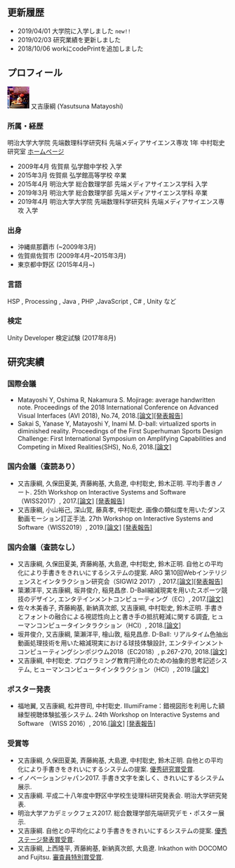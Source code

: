 ## 更新履歴

- 2019/04/01  大学院に入学しました `new!!`
- 2019/02/03  研究業績を更新しました
- 2018/10/06  workにcodePrintを追加しました

## プロフィール
![matatsuna](img/matatsuna.jpg)
又吉康綱 (Yasutsuna Matayoshi)

### 所属・経歴
明治大学大学院 先端数理科学研究科 先端メディアサイエンス専攻 1年
中村聡史研究室 [ホームページ](http://nkmr-lab.org/)

- 2009年4月 佐賀県 弘学館中学校 入学
- 2015年3月 佐賀県 弘学館高等学校 卒業
- 2015年4月 明治大学 総合数理学部 先端メディアサイエンス学科 入学
- 2019年3月 明治大学 総合数理学部 先端メディアサイエンス学科 卒業
- 2019年4月 明治大学大学院 先端数理科学研究科 先端メディアサイエンス専攻 入学

### 出身
- 沖縄県那覇市 (~2009年3月)
- 佐賀県佐賀市 (2009年4月~2015年3月)
- 東京都中野区 (2015年4月~)

### 言語
HSP , Processing , Java , PHP  ,JavaScript , C# , Unity など

### 検定
Unity Developer 検定試験 (2017年8月)

## 研究実績

### 国際会議

- Matayoshi Y, Oshima R, Nakamura S. Mojirage: average handwritten note. Proceedings of the 2018 International Conference on Advanced Visual Interfaces (AVI 2018), No.74, 2018.[[論文]](https://dl.acm.org/citation.cfm?id=3206573)[[発表報告]](http://nkmr-lab.org/news/avi2018_mojirage_matayoshi.html)
- Sakai S, Yanase Y, Matayoshi Y, Inami M. D-ball: virtualized sports in diminished reality. Proceedings of the First Superhuman Sports Design Challenge: First International Symposium on Amplifying Capabilities and Competing in Mixed Realities(SHS), No.6, 2018.[[論文]](https://dl.acm.org/citation.cfm?id=3210305)

### 国内会議（査読あり）

- 又吉康綱, 久保田夏美, 斉藤絢基, 大島遼, 中村聡史, 鈴木正明. 平均手書きノート. 25th Workshop on Interactive Systems and Software（WISS2017）, 2017.[[論文]](http://www.wiss.org/WISS2017Proceedings/oral/21.pdf) [[発表報告]](http://nkmr-lab.org/news/wiss2017_mojirage_matatsuna.html)
- 又吉康綱, 小山裕己, 深山覚, 藤真孝, 中村聡史. 画像の類似度を用いたダンス動画モーション訂正手法. 27th Workshop on Interactive Systems and Software（WISS2019）, 2019.[[論文]](https://www.wiss.org/WISS2019Proceedings/oral/2.pdf) [[発表報告]](http://nkmr-lab.org/news/wiss2019_dance_refine_matayoshi.html)

### 国内会議（査読なし）

- 又吉康綱, 久保田夏美, 斉藤絢基, 大島遼, 中村聡史, 鈴木正明. 自他との平均化により手書きをきれいにするシステムの提案. ARG 第10回Webインテリジェンスとインタラクション研究会（SIGWI2 2017）, 2017.[[論文]](http://www.sigwi2.org/wp-content/uploads/2018/07/WI2_2017_12.pdf)[[発表報告]](http://nkmr-lab.org/news/arg-wi2-mojirage-matayoshi.html)
- 簗瀬洋平, 又吉康綱, 坂井俊介, 稲見昌彦. D-Ball縮減現実を用いたスポーツ競技のデザイン, エンタテインメントコンピューティング（EC）, 2017.[[論文]](https://ipsj.ixsq.nii.ac.jp/ej/index.php?active_action=repository_view_main_item_detail&page_id=13&block_id=8&item_id=185082&item_no=1)
- 佐々木美香子, 斉藤絢基, 新納真次郎, 又吉康綱, 中村聡史, 鈴木正明. 手書きとフォントの融合による視認性向上と書き手の抵抗軽減に関する調査, ヒューマンコンピュータインタラクション（HCI）, 2018.[[論文]](https://ipsj.ixsq.nii.ac.jp/ej/?action=pages_view_main&active_action=repository_view_main_item_detail&item_id=185434&item_no=1&page_id=13&block_id=8)
- 坂井俊介, 又吉康綱, 簗瀨洋平, 檜山敦, 稲見昌彦. D-Ball: リアルタイム色抽出動画処理技術を用いた縮減現実における球技体験設計, エンタテインメントコンピューティングシンポジウム2018（EC2018）, p.267-270, 2018.[[論文]](https://ipsj.ixsq.nii.ac.jp/ej/?action=pages_view_main&active_action=repository_view_main_item_detail&item_id=191202&item_no=1&page_id=13&block_id=8)
- 又吉康綱, 中村聡史. プログラミング教育円滑化のための抽象的思考記述システム, ヒューマンコンピュータインタラクション（HCI）, 2019.[[論文]](https://dl.nkmr-lab.org/papers/190)

### ポスター発表

- 福地翼, 又吉康綱, 松井啓司, 中村聡史. IllumiFrame：錯視図形を利用した額縁型視聴体験拡張システム. 24th Workshop on Interactive Systems and Software （WISS 2016）, 2016.[[論文]](http://www.wiss.org/WISS2016Proceedings/demo/2-A17.pdf) [[発表報告]](http://nkmr-lab.org/news/wiss2016_illumiframe_fukuchi.html)

### 受賞等

- 又吉康綱, 久保田夏美, 斉藤絢基, 大島遼, 中村聡史, 鈴木正明. 自他との平均化により手書きをきれいにするシステムの提案. [優秀研究賞受賞](http://www.sigwi2.org/prev-awardlist).
- イノベーションジャパン2017. 手書き文字を楽しく、きれいにするシステム展示.
- 又吉康綱. 平成二十八年度中野区中学校生徒理科研究発表会. 明治大学研究発表.
- 明治大学アカデミックフェス2017. 総合数理学部先端研究デモ・ポスター展示.
- 又吉康綱. 自他との平均化により手書きをきれいにするシステムの提案. [優秀ステージ発表賞受賞](http://www.sigwi2.org/stagelist).
- 又吉康綱, 上西隆平, 斉藤絢基, 新納真次郎, 大島遼. Inkathon with DOCOMO and Fujitsu. [審査員特別賞受賞](https://www.wacom.com/ja-jp/about-wacom/news-and-events/2018/1292).

